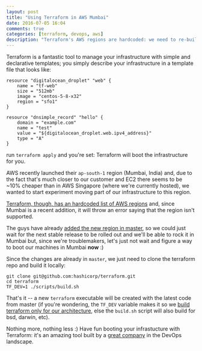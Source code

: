 ```yaml
---
layout: post
title: "Using Terraform in AWS Mumbai"
date: 2016-07-05 16:04
comments: true
categories: [terraform, devops, aws]
description: "Terraform's AWS regions are hardcoded: we need to re-build it from scratch from a PR that adds support for Mumbai."
---
```


Terraform is a fantastic tool to manage your infrastructure
with simple and declarative templates; you simply describe
your infrastructure in a template file  that looks like:

```
resource "digitalocean_droplet" "web" {
    name = "tf-web"
    size = "512mb"
    image = "centos-5-8-x32"
    region = "sfo1"
}

resource "dnsimple_record" "hello" {
    domain = "example.com"
    name = "test"
    value = "${digitalocean_droplet.web.ipv4_address}"
    type = "A"
}
```

run `terraform apply` and you're set: Terraform will boot
the infrastructure for you.

AWS recently launched their `ap-south-1` region (Mumbai, India)
and, due to the fact that's much closer to our customer and EC2
there seems to be ~10% cheaper than in AWS Singapore (where we're currently
hosted), we wanted to start experiment moving part of our
infrastructure to this region.

[Terraform, though, has an hardcoded list of AWS regions](https://github.com/hashicorp/terraform/pull/7383#issuecomment-229169574) and,
since Mumbai is a recent addition, it will throw an error saying that
the region isn't supported.

<!-- more -->

The guys have already [added the new region in master](https://github.com/hashicorp/terraform/pull/7383/files), so
we could just wait for the next stable release to be rolled out and we'll be
able to rock it in Mumbai but, since we're troublemakers, let's just not wait
and figure a way to boot our machines in Mumbai **now** :)

Since the changes are already in `master`, we just need to clone the terraform
repo and build it locally:

```
git clone git@github.com:hashicorp/terraform.git
cd terraform
TF_DEV=1 ./scripts/build.sh
```

That's it -- a new `terraform` executable will be created with the latest code
from master (if you're wondering, the `TF_DEV` variable makes it so we
[build terraform only for our architecture](https://github.com/hashicorp/terraform/blob/master/scripts/build.sh#L27-L31), else the `build.sh` script will also
build for bsd, darwin, etc).

Nothing more, nothing less :) Have fun booting your infrastucture with
Terraform: it's an amazing tool built by a [great company](https://www.hashicorp.com/#products) in the DevOps
landscape.
